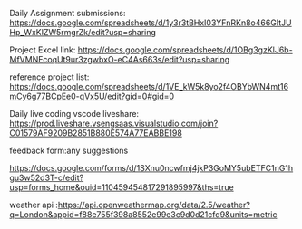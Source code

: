 Daily Assignment submissions:
https://docs.google.com/spreadsheets/d/1y3r3tBHxI03YFnRKn8o466GItJUHp_WxKIZW5rmgrZk/edit?usp=sharing



Project Excel link:
https://docs.google.com/spreadsheets/d/1OBg3gzKlJ6b-MfVMNEcoqUt9ur3zgwbxO-eC4As663s/edit?usp=sharing

reference project list:
https://docs.google.com/spreadsheets/d/1VE_kW5k8yo2f4OBYbWN4mt16mCy6g77BCpEe0-qVx5U/edit?gid=0#gid=0

Daily live coding vscode liveshare:
https://prod.liveshare.vsengsaas.visualstudio.com/join?C01579AF9209B2851B880E574A77EABBE198

feedback form:any suggestions

https://docs.google.com/forms/d/1SXnu0ncwfmj4jkP3GoMY5ubETFC1nG1hgu3w52d3T-c/edit?usp=forms_home&ouid=110459454817291895997&ths=true


weather api :https://api.openweathermap.org/data/2.5/weather?q=London&appid=f88e755f398a8552e99e3c9d0d21cfd9&units=metric

